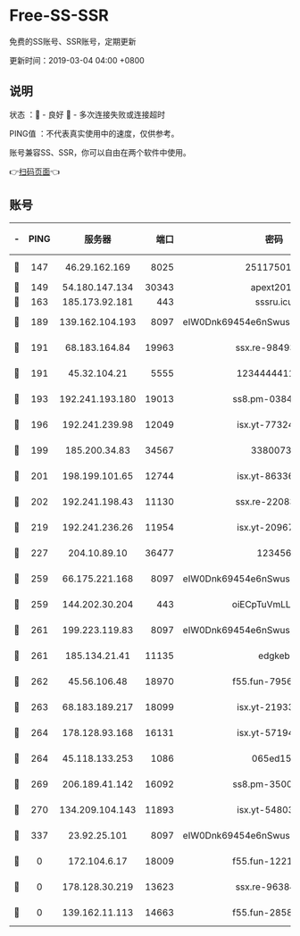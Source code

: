 # Free-SS-SSR

免费的SS账号、SSR账号，定期更新

更新时间：2019-03-04 04:00 +0800

## 说明

状态     ：🙂 - 良好 🙁 - 多次连接失败或连接超时

PING值   ：不代表真实使用中的速度，仅供参考。

账号兼容SS、SSR，你可以自由在两个软件中使用。

👉[扫码页面](https://liesauer.github.io/free-ss-ssr.github.io/)👈

## 账号

|-|PING|服务器|端口|密码|加密方式|区域|
|:----:|:----:|:-----:|-----:|:----:|:----:|:----:|
|🙂|147|46.29.162.169|8025|2511750146|aes-256-cfb|RU|
|🙂|149|54.180.147.134|30343|apext2019|chacha20|KR|
|🙂|163|185.173.92.181|443|sssru.icu|rc4-md5|RU|
|🙂|189|139.162.104.193|8097|eIW0Dnk69454e6nSwuspv9DmS201tQ0D|aes-256-cfb|JP|
|🙂|191|68.183.164.84|19963|ssx.re-98493930|aes-256-cfb|US|
|🙂|191|45.32.104.21|5555|1234444411111|aes-256-cfb|SG|
|🙂|193|192.241.193.180|19013|ss8.pm-03842768|aes-256-cfb|US|
|🙂|196|192.241.239.98|12049|isx.yt-77324460|aes-256-cfb|US|
|🙂|199|185.200.34.83|34567|33800731|aes-256-cfb|US|
|🙂|201|198.199.101.65|12744|isx.yt-86336141|aes-256-cfb|US|
|🙂|202|192.241.198.43|11130|ssx.re-22083061|aes-256-cfb|US|
|🙂|219|192.241.236.26|11954|isx.yt-20967574|aes-256-cfb|US|
|🙂|227|204.10.89.10|36477|123456|aes-256-cfb|US|
|🙂|259|66.175.221.168|8097|eIW0Dnk69454e6nSwuspv9DmS201tQ0D|aes-256-cfb|US|
|🙂|259|144.202.30.204|443|oiECpTuVmLLxk4Ts|aes-256-cfb|US|
|🙂|261|199.223.119.83|8097|eIW0Dnk69454e6nSwuspv9DmS201tQ0D|aes-256-cfb|US|
|🙂|261|185.134.21.41|11135|edgkeb|aes-256-cfb|GB|
|🙂|262|45.56.106.48|18970|f55.fun-79568034|aes-256-cfb|US|
|🙂|263|68.183.189.217|18099|isx.yt-21933361|aes-256-cfb|SG|
|🙂|264|178.128.93.168|16131|isx.yt-57194887|aes-256-cfb|SG|
|🙂|264|45.118.133.253|1086|065ed15a|aes-256-cfb|SG|
|🙂|269|206.189.41.142|16092|ss8.pm-35002158|aes-256-cfb|SG|
|🙂|270|134.209.104.143|11893|isx.yt-54803040|aes-256-cfb|SG|
|🙂|337|23.92.25.101|8097|eIW0Dnk69454e6nSwuspv9DmS201tQ0D|aes-256-cfb|US|
|🙁|0|172.104.6.17|18009|f55.fun-12212808|aes-256-cfb|US|
|🙁|0|178.128.30.219|13623|ssx.re-96384846|aes-256-cfb|SG|
|🙁|0|139.162.11.113|14663|f55.fun-28583280|aes-256-cfb|SG|
